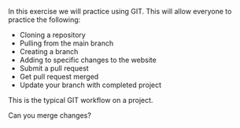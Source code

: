 In this exercise we will practice using GIT.  This will allow everyone to practice the following:

- Cloning a repository
- Pulling from the main branch
- Creating a branch
- Adding to specific changes to the website
- Submit a pull request
- Get pull request merged
- Update your branch with completed project

This is the typical GIT workflow on a project. 

Can you merge changes? 


